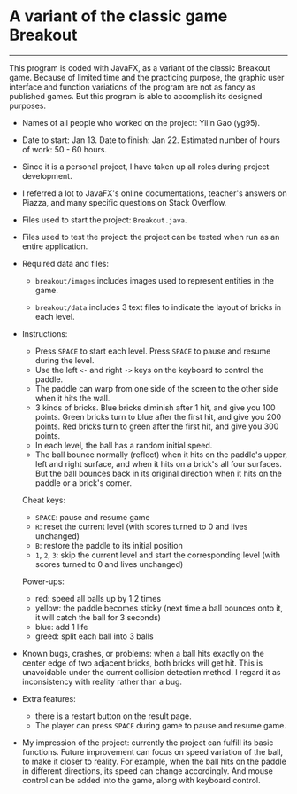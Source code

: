 # A variant of the classic game Breakout

-------------
This program is coded with JavaFX, as a variant of the classic Breakout game. Because of limited time and the practicing purpose, the graphic user interface and function variations of the program are not as fancy as published games. But this program is able to accomplish its designed purposes.

- Names of all people who worked on the project: Yilin Gao (yg95).
- Date to start: Jan 13. Date to finish: Jan 22. Estimated number of hours of work: 50 - 60 hours.
- Since it is a personal project, I have taken up all roles during project development.
- I referred a lot to JavaFX's online documentations, teacher's answers on Piazza, and many specific questions on Stack Overflow.
- Files used to start the project: `Breakout.java`.
- Files used to test the project: the project can be tested when run as an entire application.
- Required data and files: 

	- `breakout/images` includes images used to represent entities in the game.
	
	- `breakout/data` includes 3 text files to indicate the layout of bricks in each level.

- 	Instructions:

	- Press `SPACE` to start each level. Press `SPACE` to pause and resume during the level.
	- Use the left `<-` and right `->` keys on the keyboard to control the paddle.
	- The paddle can warp from one side of the screen to the other side when it hits the wall.
	- 3 kinds of bricks. Blue bricks diminish after 1 hit, and give you 100 points. Green bricks turn to blue after the first hit, and give you 200 points. Red bricks turn to green after the first hit, and give you 300 points.
	- In each level, the ball has a random initial speed.
	- The ball bounce normally (reflect) when it hits on the paddle's upper, left and right surface, and when it hits on a brick's all four surfaces. But the ball bounces back in its original direction when it hits on the paddle or a brick's corner.

	Cheat keys:

	- `SPACE`: pause and resume game
	- `R`: reset the current level (with scores turned to 0 and lives unchanged)
	- `B`: restore the paddle to its initial position
	- `1`, `2`, `3`: skip the current level and start the corresponding level (with scores turned to 0 and lives unchanged)

	Power-ups:
	
	- red: speed all balls up by 1.2 times
	- yellow: the paddle becomes sticky (next time a ball bounces onto it, it will catch the ball for 3 seconds)
	- blue: add 1 life
	- greed: split each ball into 3 balls

- Known bugs, crashes, or problems: when a ball hits exactly on the center edge of two adjacent bricks, both bricks will get hit. This is unavoidable under the current collision detection method. I regard it as inconsistency with reality rather than a bug.

- Extra features: 
    - there is a restart button on the result page.
    - The player can press `SPACE` during game to pause and resume game.

- My impression of the project: currently the project can fulfill its basic functions. Future improvement can focus on speed variation of the ball, to make it closer to reality. For example, when the ball hits on the paddle in different directions, its speed can change accordingly. And mouse control can be added into the game, along with keyboard control. 